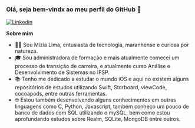 ### Olá, seja bem-vindx ao meu perfil do GitHub 👋

[![Linkedin](https://img.shields.io/badge/LinkedIn-0077B5?style=for-the-badge&logo=linkedin&logoColor=white) ](https://www.linkedin.com/in/miziasalima/)

**Sobre mim**

- 👩‍💻 Sou Mízia Lima, entusiasta de tecnologia, maranhense e curiosa por natureza.
- 🎓 Sou administradora de formação e mais atualmente comecei um processo de transição de carreira, e atualmente curso Análise e Desenvolvimento de Sistemas no IFSP.
- 📚 Tenho me dedicado a estudar o mundo iOS e aqui no existem alguns repositórios de estudos utilizando Swift, Storboard, viewCode, cocoapods, entre outras ferramentas.
- 🤓 Estou também desenvolvendo alguns conhecimentos em outras linguagens como C, Python, Javascript, também conheço um pouco de banco de dados com SQL utilizando o mySQL, bem como estou aprofundando estudos sobre Realm, SQLite, MongoDB entre outros.
